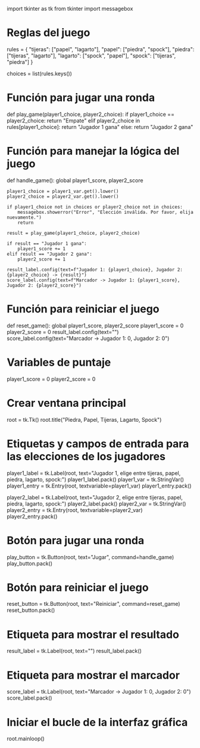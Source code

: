 import tkinter as tk
from tkinter import messagebox

# Reglas del juego

rules = {
    "tijeras": ["papel", "lagarto"],
    "papel": ["piedra", "spock"],
    "piedra": ["tijeras", "lagarto"],
    "lagarto": ["spock", "papel"],
    "spock": ["tijeras", "piedra"]
}

choices = list(rules.keys())

# Función para jugar una ronda

def play_game(player1_choice, player2_choice):
    if player1_choice == player2_choice:
        return "Empate"
    elif player2_choice in rules[player1_choice]:
        return "Jugador 1 gana"
    else:
        return "Jugador 2 gana"

# Función para manejar la lógica del juego

def handle_game():
    global player1_score, player2_score
    
    player1_choice = player1_var.get().lower()
    player2_choice = player2_var.get().lower()
    
    if player1_choice not in choices or player2_choice not in choices:
        messagebox.showerror("Error", "Elección inválida. Por favor, elija nuevamente.")
        return
    
    result = play_game(player1_choice, player2_choice)
    
    if result == "Jugador 1 gana":
        player1_score += 1
    elif result == "Jugador 2 gana":
        player2_score += 1
    
    result_label.config(text=f"Jugador 1: {player1_choice}, Jugador 2: {player2_choice} -> {result}")
    score_label.config(text=f"Marcador -> Jugador 1: {player1_score}, Jugador 2: {player2_score}")

# Función para reiniciar el juego

def reset_game():
    global player1_score, player2_score
    player1_score = 0
    player2_score = 0
    result_label.config(text="")
    score_label.config(text="Marcador -> Jugador 1: 0, Jugador 2: 0")

# Variables de puntaje

player1_score = 0
player2_score = 0

# Crear ventana principal

root = tk.Tk()
root.title("Piedra, Papel, Tijeras, Lagarto, Spock")

# Etiquetas y campos de entrada para las elecciones de los jugadores

player1_label = tk.Label(root, text="Jugador 1, elige entre tijeras, papel, piedra, lagarto, spock:")
player1_label.pack()
player1_var = tk.StringVar()
player1_entry = tk.Entry(root, textvariable=player1_var)
player1_entry.pack()

player2_label = tk.Label(root, text="Jugador 2, elige entre tijeras, papel, piedra, lagarto, spock:")
player2_label.pack()
player2_var = tk.StringVar()
player2_entry = tk.Entry(root, textvariable=player2_var)
player2_entry.pack()

# Botón para jugar una ronda

play_button = tk.Button(root, text="Jugar", command=handle_game)
play_button.pack()

# Botón para reiniciar el juego

reset_button = tk.Button(root, text="Reiniciar", command=reset_game)
reset_button.pack()

# Etiqueta para mostrar el resultado

result_label = tk.Label(root, text="")
result_label.pack()

# Etiqueta para mostrar el marcador

score_label = tk.Label(root, text="Marcador -> Jugador 1: 0, Jugador 2: 0")
score_label.pack()

# Iniciar el bucle de la interfaz gráfica

root.mainloop()
